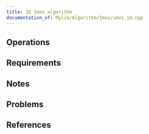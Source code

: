 ```yaml
---
title: 1D Imos algorithm
documentation_of: Mylib/Algorithm/Imos/imos_1d.cpp
---
```


## Operations

## Requirements

## Notes

## Problems

## References
